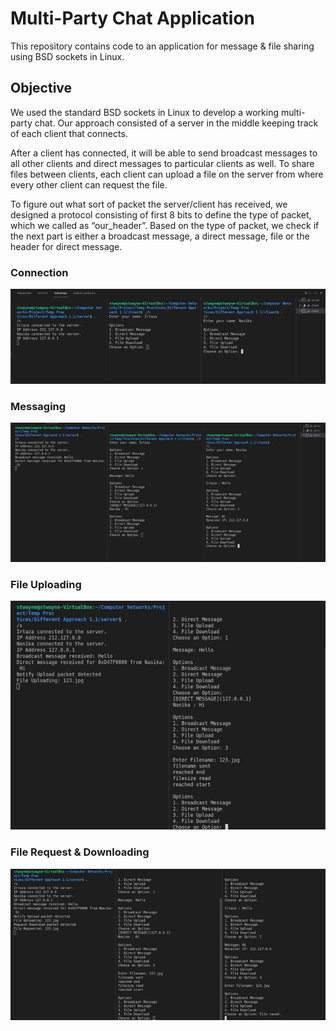 # Multi-Party Chat Application

This repository contains code to an application for message &amp; file sharing using BSD sockets in Linux.

## Objective

We used the standard BSD sockets in Linux to develop a working multi-party chat.
Our approach consisted of a server in the middle keeping track of each client that connects.

After a client has connected, it will be able to send broadcast messages to all other clients and direct messages to particular clients as well. To share files between clients, each client can upload a file on the server from where every other client can request the file.

To figure out what sort of packet the server/client has received, we designed a protocol consisting of first 8 bits to define the type of packet, which we called as “our_header”. Based on the type of packet, we check if the next part is either a broadcast message, a direct message, file or the header for direct message.

### Connection
![image](/.images/1.png)

### Messaging
![image](/.images/2.png)

### File Uploading
![image](/.images/3.png)

### File Request & Downloading
![image](/.images/4.png)
